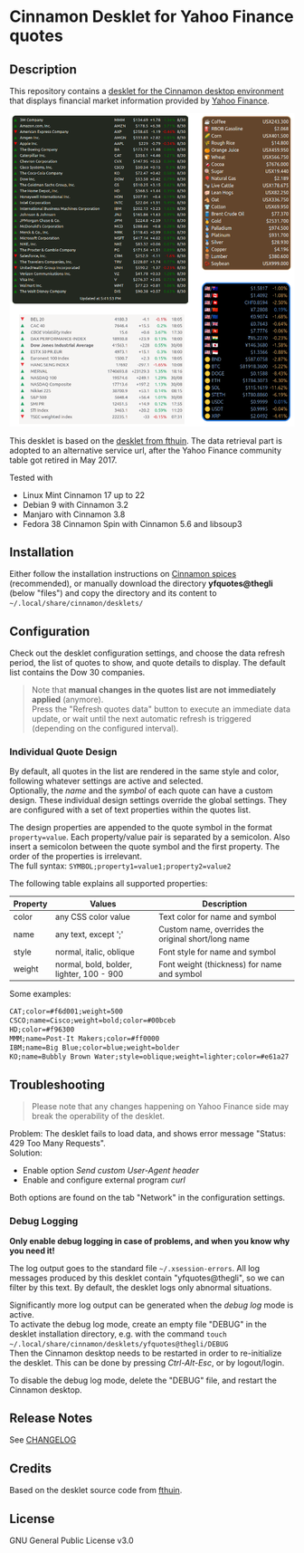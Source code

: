 # Cinnamon Desklet for Yahoo Finance quotes

## Description

This repository contains a [desklet for the Cinnamon desktop environment](https://cinnamon-spices.linuxmint.com/desklets) that displays financial market information provided by [Yahoo Finance](https://finance.yahoo.com/).

![Screenshot](screenshot.png)

This desklet is based on the [desklet from fthuin](https://github.com/fthuin/yahoofinance-cinnamon-desklet). The data retrieval part is adopted to an alternative service url, after the Yahoo Finance community table got retired in May 2017.

Tested with

- Linux Mint Cinnamon 17 up to 22
- Debian 9 with Cinnamon 3.2
- Manjaro with Cinnamon 3.8
- Fedora 38 Cinnamon Spin with Cinnamon 5.6 and libsoup3

## Installation

Either follow the installation instructions on [Cinnamon spices](https://cinnamon-spices.linuxmint.com/desklets) (recommended), or manually download the directory **yfquotes@thegli** (below "files") and copy the directory and its content to `~/.local/share/cinnamon/desklets/`

## Configuration

Check out the desklet configuration settings, and choose the data refresh period, the list of quotes to show, and quote details to display. The default list contains the Dow 30 companies.

> Note that **manual changes in the quotes list are not immediately applied** (anymore).  
Press the "Refresh quotes data" button to execute an immediate data update, or wait until the next automatic refresh is triggered (depending on the configured interval).

### Individual Quote Design

By default, all quotes in the list are rendered in the same style and color, following whatever settings are active and selected.  
Optionally, the *name* and the *symbol* of each quote can have a custom design. These individual design settings override the global settings. They are configured with a set of text properties within the quotes list.

The design properties are appended to the quote symbol in the format `property=value`. Each property/value pair is separated by a semicolon. Also insert a semicolon between the quote symbol and the first property. The order of the properties is irrelevant.  
The full syntax: `SYMBOL;property1=value1;property2=value2`

The following table explains all supported properties:

| Property | Values | Description |
|---|---|---|
| color | any CSS color value | Text color for name and symbol |
| name | any text, except ';' | Custom name, overrides the original short/long name |
| style | normal, italic, oblique | Font style for name and symbol |
| weight | normal, bold, bolder, lighter, 100 - 900 | Font weight (thickness) for name and symbol |

Some examples:

```text
CAT;color=#f6d001;weight=500
CSCO;name=Cisco;weight=bold;color=#00bceb
HD;color=#f96300
MMM;name=Post-It Makers;color=#ff0000
IBM;name=Big Blue;color=blue;weight=bolder
KO;name=Bubbly Brown Water;style=oblique;weight=lighter;color=#e61a27
```

## Troubleshooting

> Please note that any changes happening on Yahoo Finance side may break the operability of the desklet.

Problem: The desklet fails to load data, and shows error message "Status: 429 Too Many Requests".  
Solution:

- Enable option *Send custom User-Agent header*
- Enable and configure external program *curl*

Both options are found on the tab "Network" in the configuration settings.

### Debug Logging

**Only enable debug logging in case of problems, and when you know why you need it!**

The log output goes to the standard file `~/.xsession-errors`. All log messages produced by this desklet contain "yfquotes@thegli", so we can filter by this text. By default, the desklet logs only abnormal situations.

Significantly more log output can be generated when the *debug log* mode is active.  
To activate the debug log mode, create an empty file "DEBUG" in the desklet installation directory, e.g. with the command `touch ~/.local/share/cinnamon/desklets/yfquotes@thegli/DEBUG`  
Then the Cinnamon desktop needs to be restarted in order to re-initialize the desklet. This can be done by pressing *Ctrl-Alt-Esc*, or by logout/login.

To disable the debug log mode, delete the "DEBUG" file, and restart the Cinnamon desktop.

## Release Notes

See [CHANGELOG](CHANGELOG.md)

## Credits

Based on the desklet source code from [fthuin](https://github.com/fthuin/yahoofinance-cinnamon-desklet).

## License

GNU General Public License v3.0
